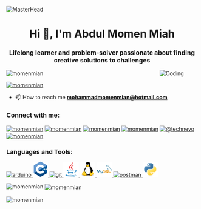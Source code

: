 ![MasterHead](https://i.postimg.cc/029BgC1P/ezgif-3-8e0110cf16.gif)
<h1 align="center">Hi 👋, I'm Abdul Momen Miah</h1>
<h3 align="center">Lifelong learner and problem-solver passionate about finding creative solutions to challenges</h3>
<img align="right" alt="Coding" width="100" src="https://i.postimg.cc/jtBDrDrR/73107286f9343757971a78b76ede85a7-sticker.png">

<p align="left"> <img src="https://komarev.com/ghpvc/?username=momenmian&label=Profile%20views&color=0e75b6&style=flat" alt="momenmian" /> </p>

<p align="left"> <a href="https://twitter.com/momenmian" target="blank"><img src="https://img.shields.io/twitter/follow/momenmian?logo=twitter&style=for-the-badge" alt="momenmian" /></a> </p>

- 📫 How to reach me **mohammadmomenmian@hotmail.com**

<h3 align="left">Connect with me:</h3>
<p align="left">
<a href="https://linkedin.com/in/momenmian" target="blank"><img align="center" src="https://raw.githubusercontent.com/rahuldkjain/github-profile-readme-generator/master/src/images/icons/Social/linked-in-alt.svg" alt="momenmian" height="30" width="40" /></a>
<a href="https://twitter.com/momenmian" target="blank"><img align="center" src="https://raw.githubusercontent.com/rahuldkjain/github-profile-readme-generator/master/src/images/icons/Social/twitter.svg" alt="momenmian" height="30" width="40" /></a>
<a href="https://kaggle.com/momenmian" target="blank"><img align="center" src="https://raw.githubusercontent.com/rahuldkjain/github-profile-readme-generator/master/src/images/icons/Social/kaggle.svg" alt="momenmian" height="30" width="40" /></a>
<a href="https://www.leetcode.com/momenmian" target="blank"><img align="center" src="https://raw.githubusercontent.com/rahuldkjain/github-profile-readme-generator/master/src/images/icons/Social/leet-code.svg" alt="momenmian" height="30" width="40" /></a>
<a href="https://www.youtube.com/@technevo" target="blank"><img align="center" src="https://raw.githubusercontent.com/rahuldkjain/github-profile-readme-generator/master/src/images/icons/Social/youtube.svg" alt="@technevo" height="30" width="40" /></a>
<a href="https://www.behance.net/momenmian" target="blank"><img align="center" src="https://raw.githubusercontent.com/rahuldkjain/github-profile-readme-generator/master/src/images/icons/Social/behance.svg" alt="momenmian" height="30" width="40" /></a>
</p>

<h3 align="left">Languages and Tools:</h3>
<p align="left"> <a href="https://www.arduino.cc/" target="_blank" rel="noreferrer"> <img src="https://cdn.worldvectorlogo.com/logos/arduino-1.svg" alt="arduino" width="40" height="40"/> </a> <a href="https://www.w3schools.com/cpp/" target="_blank" rel="noreferrer"> <img src="https://raw.githubusercontent.com/devicons/devicon/master/icons/cplusplus/cplusplus-original.svg" alt="cplusplus" width="40" height="40"/> </a> <a href="https://git-scm.com/" target="_blank" rel="noreferrer"> <img src="https://www.vectorlogo.zone/logos/git-scm/git-scm-icon.svg" alt="git" width="40" height="40"/> </a> <a href="https://www.java.com" target="_blank" rel="noreferrer"> <img src="https://raw.githubusercontent.com/devicons/devicon/master/icons/java/java-original.svg" alt="java" width="40" height="40"/> <a href="https://www.linux.org/" target="_blank" rel="noreferrer"> <img src="https://raw.githubusercontent.com/devicons/devicon/master/icons/linux/linux-original.svg" alt="linux" width="40" height="40"/> </a> <a href="https://www.mysql.com/" target="_blank" rel="noreferrer"> <img src="https://raw.githubusercontent.com/devicons/devicon/master/icons/mysql/mysql-original-wordmark.svg" alt="mysql" width="40" height="40"/> </a> <a href="https://postman.com" target="_blank" rel="noreferrer"> <img src="https://www.vectorlogo.zone/logos/getpostman/getpostman-icon.svg" alt="postman" width="40" height="40"/> </a> <a href="https://www.python.org" target="_blank" rel="noreferrer"> <img src="https://raw.githubusercontent.com/devicons/devicon/master/icons/python/python-original.svg" alt="python" width="40" height="40"/> </a> </p>

<p><img align="left" src="https://github-readme-stats.vercel.app/api/top-langs?username=momenmian&show_icons=true&locale=en&layout=compact" alt="momenmian" /></p>

<p>&nbsp;<img align="center" src="https://github-readme-stats.vercel.app/api?username=momenmian&show_icons=true&locale=en" alt="momenmian" /></p>

<p><img align="center" src="https://github-readme-streak-stats.herokuapp.com/?user=momenmian&" alt="momenmian" /></p>
